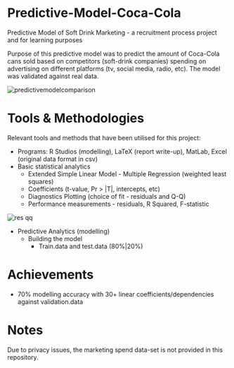 # Predictive-Model-Coca-Cola
Predictive Model of Soft Drink Marketing - a recruitment process project and for learning purposes

Purpose of this predictive model was to predict the amount of Coca-Cola cans sold based on competitors (soft-drink companies) spending on advertising on different platforms (tv, social media, radio, etc). The model was validated against real data. 



![predictivemodelcomparison](https://user-images.githubusercontent.com/39018528/39670160-e742c0b6-5141-11e8-9ee9-bbf3df21a3d0.png)



# Tools & Methodologies

Relevant tools and methods that have been utilised for this project:

* Programs:  R Studios (modelling), LaTeX (report write-up), MatLab, Excel (original data format in csv)
* Basic statistical analytics
     * Extended Simple Linear Model - Multiple Regression (weighted least squares)
     * Coefficients (t-value, Pr > |T|, intercepts, etc)
     * Diagnostics Plotting (choice of fit - residuals and Q-Q)
     * Performance measurements - residuals, R Squared, F-statistic
     
![res qq](https://user-images.githubusercontent.com/39018528/39670148-c5da0362-5141-11e8-87f2-a6660a923072.png)
  
* Predictive Analytics (modelling)
     * Building the model 
        * Train.data and test.data (80%|20%)

     
# Achievements

* 70% modelling accuracy with 30+ linear coefficients/dependencies against validation.data

# Notes

Due to privacy issues, the marketing spend data-set is not provided in this repository. 
